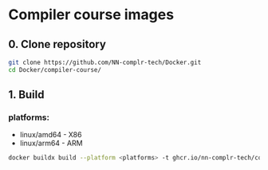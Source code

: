 # Compiler course images

## 0. Clone repository
```bash
git clone https://github.com/NN-complr-tech/Docker.git
cd Docker/compiler-course/
```

## 1. Build
### platforms:
- linux/amd64 - X86
- linux/arm64 - ARM

```bash
docker buildx build --platform <platforms> -t ghcr.io/nn-complr-tech/compiler-course/dev:latest -f dev.Dockerfile .
```
